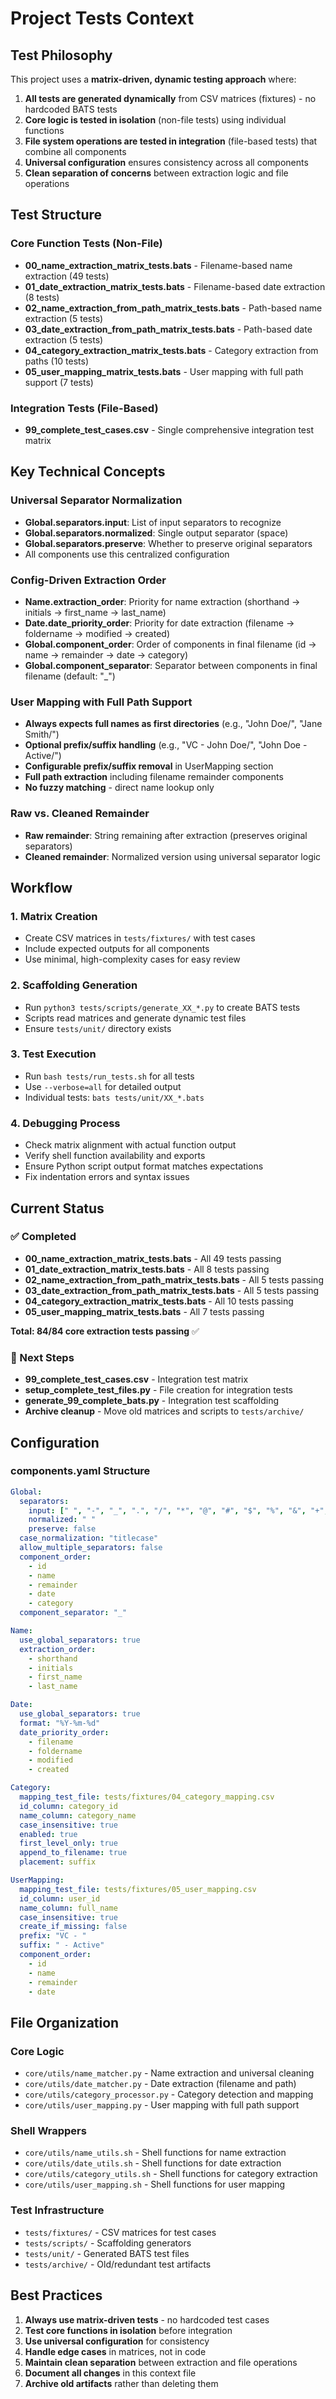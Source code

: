 # Project Tests Context

## Test Philosophy

This project uses a **matrix-driven, dynamic testing approach** where:

1. **All tests are generated dynamically** from CSV matrices (fixtures) - no hardcoded BATS tests
2. **Core logic is tested in isolation** (non-file tests) using individual functions
3. **File system operations are tested in integration** (file-based tests) that combine all components
4. **Universal configuration** ensures consistency across all components
5. **Clean separation of concerns** between extraction logic and file operations

## Test Structure

### Core Function Tests (Non-File)
- **00_name_extraction_matrix_tests.bats** - Filename-based name extraction (49 tests)
- **01_date_extraction_matrix_tests.bats** - Filename-based date extraction (8 tests)
- **02_name_extraction_from_path_matrix_tests.bats** - Path-based name extraction (5 tests)
- **03_date_extraction_from_path_matrix_tests.bats** - Path-based date extraction (5 tests)
- **04_category_extraction_matrix_tests.bats** - Category extraction from paths (10 tests)
- **05_user_mapping_matrix_tests.bats** - User mapping with full path support (7 tests)

### Integration Tests (File-Based)
- **99_complete_test_cases.csv** - Single comprehensive integration test matrix

## Key Technical Concepts

### Universal Separator Normalization
- **Global.separators.input**: List of input separators to recognize
- **Global.separators.normalized**: Single output separator (space)
- **Global.separators.preserve**: Whether to preserve original separators
- All components use this centralized configuration

### Config-Driven Extraction Order
- **Name.extraction_order**: Priority for name extraction (shorthand → initials → first_name → last_name)
- **Date.date_priority_order**: Priority for date extraction (filename → foldername → modified → created)
- **Global.component_order**: Order of components in final filename (id → name → remainder → date → category)
- **Global.component_separator**: Separator between components in final filename (default: "_")

### User Mapping with Full Path Support
- **Always expects full names as first directories** (e.g., "John Doe/", "Jane Smith/")
- **Optional prefix/suffix handling** (e.g., "VC - John Doe/", "John Doe - Active/")
- **Configurable prefix/suffix removal** in UserMapping section
- **Full path extraction** including filename remainder components
- **No fuzzy matching** - direct name lookup only

### Raw vs. Cleaned Remainder
- **Raw remainder**: String remaining after extraction (preserves original separators)
- **Cleaned remainder**: Normalized version using universal separator logic

## Workflow

### 1. Matrix Creation
- Create CSV matrices in `tests/fixtures/` with test cases
- Include expected outputs for all components
- Use minimal, high-complexity cases for easy review

### 2. Scaffolding Generation
- Run `python3 tests/scripts/generate_XX_*.py` to create BATS tests
- Scripts read matrices and generate dynamic test files
- Ensure `tests/unit/` directory exists

### 3. Test Execution
- Run `bash tests/run_tests.sh` for all tests
- Use `--verbose=all` for detailed output
- Individual tests: `bats tests/unit/XX_*.bats`

### 4. Debugging Process
- Check matrix alignment with actual function output
- Verify shell function availability and exports
- Ensure Python script output format matches expectations
- Fix indentation errors and syntax issues

## Current Status

### ✅ Completed
- **00_name_extraction_matrix_tests.bats** - All 49 tests passing
- **01_date_extraction_matrix_tests.bats** - All 8 tests passing  
- **02_name_extraction_from_path_matrix_tests.bats** - All 5 tests passing
- **03_date_extraction_from_path_matrix_tests.bats** - All 5 tests passing
- **04_category_extraction_matrix_tests.bats** - All 10 tests passing
- **05_user_mapping_matrix_tests.bats** - All 7 tests passing

**Total: 84/84 core extraction tests passing** ✅

### 🔄 Next Steps
- **99_complete_test_cases.csv** - Integration test matrix
- **setup_complete_test_files.py** - File creation for integration tests
- **generate_99_complete_bats.py** - Integration test scaffolding
- **Archive cleanup** - Move old matrices and scripts to `tests/archive/`

## Configuration

### components.yaml Structure
```yaml
Global:
  separators:
    input: [" ", "-", "_", ".", "/", "*", "@", "#", "$", "%", "&", "+", "=", "~", "|"]
    normalized: " "
    preserve: false
  case_normalization: "titlecase"
  allow_multiple_separators: false
  component_order:
    - id
    - name
    - remainder
    - date
    - category
  component_separator: "_"

Name:
  use_global_separators: true
  extraction_order:
    - shorthand
    - initials
    - first_name
    - last_name

Date:
  use_global_separators: true
  format: "%Y-%m-%d"
  date_priority_order:
    - filename
    - foldername
    - modified
    - created

Category:
  mapping_test_file: tests/fixtures/04_category_mapping.csv
  id_column: category_id
  name_column: category_name
  case_insensitive: true
  enabled: true
  first_level_only: true
  append_to_filename: true
  placement: suffix

UserMapping:
  mapping_test_file: tests/fixtures/05_user_mapping.csv
  id_column: user_id
  name_column: full_name
  case_insensitive: true
  create_if_missing: false
  prefix: "VC - "
  suffix: " - Active"
  component_order:
    - id
    - name
    - remainder
    - date
```

## File Organization

### Core Logic
- `core/utils/name_matcher.py` - Name extraction and universal cleaning
- `core/utils/date_matcher.py` - Date extraction (filename and path)
- `core/utils/category_processor.py` - Category detection and mapping
- `core/utils/user_mapping.py` - User mapping with full path support

### Shell Wrappers
- `core/utils/name_utils.sh` - Shell functions for name extraction
- `core/utils/date_utils.sh` - Shell functions for date extraction
- `core/utils/category_utils.sh` - Shell functions for category extraction
- `core/utils/user_mapping.sh` - Shell functions for user mapping

### Test Infrastructure
- `tests/fixtures/` - CSV matrices for test cases
- `tests/scripts/` - Scaffolding generators
- `tests/unit/` - Generated BATS test files
- `tests/archive/` - Old/redundant test artifacts

## Best Practices

1. **Always use matrix-driven tests** - no hardcoded test cases
2. **Test core functions in isolation** before integration
3. **Use universal configuration** for consistency
4. **Handle edge cases** in matrices, not in code
5. **Maintain clean separation** between extraction and file operations
6. **Document all changes** in this context file
7. **Archive old artifacts** rather than deleting them 